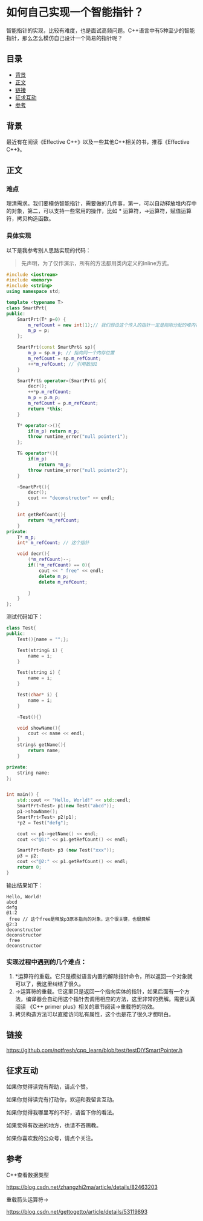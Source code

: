 # 如何自己实现一个智能指针？

智能指针的实现，比较有难度，也是面试高频问题。C++语言中有5种至少的智能指针，那么怎么模仿自己设计一个简易的指针呢？



## 目录

- [背景](#背景)
- [正文](#正文)
- [链接](#链接)
- [征求互动](#征求互动)
- [参考](#参考)

## 背景

最近有在阅读《Effective C++》以及一些其他C++相关的书，推荐《Effective C++》。



## 正文

### 难点

理清需求。我们要模仿智能指针，需要做的几件事，第一，可以自动释放堆内存中的对象，第二，可以支持一些常用的操作，比如 * 运算符，->运算符，赋值运算符，拷贝构造函数。



### 具体实现



以下是我参考别人思路实现的代码：

> 先声明，为了仅作演示，所有的方法都用类内定义的Inline方式。

```c++
#include <iostream>
#include <memory>
#include <string>
using namespace std;

template <typename T>
class SmartPrt{
public:
    SmartPrt(T* p=0) {
        m_refCount = new int(1);// 我们假设这个传入的指针一定是刚刚分配的堆内存的值，如果传入一个已有的指针，那么应该报错，因为可能会重复释放
        m_p = p;
    };

    SmartPrt(const SmartPrt& sp){
        m_p = sp.m_p; // 指向同一个内存位置
        m_refCount = sp.m_refCount;
        ++*m_refCount; // 引用数加1
    }

    SmartPrt& operator=(SmartPrt& p){
        decr();
        ++*p.m_refCount;
        m_p = p.m_p;
        m_refCount = p.m_refCount;
        return *this;
    }

    T* operator->(){
        if(m_p) return m_p;
        throw runtime_error("null pointer1");
    };

    T& operator*(){
        if(m_p)
            return *m_p;
        throw runtime_error("null pointer2");
    }

    ~SmartPrt(){
        decr();
        cout << "deconstructor" << endl;
    }

    int getRefCount(){
        return *m_refCount;
    }
private:
    T* m_p;
    int* m_refCount; // 这个指针

    void decr(){
        (*m_refCount)--;
        if((*m_refCount) == 0){
            cout << " free" << endl;
            delete m_p;
            delete m_refCount;

        }
    }
};
```



测试代码如下：

```c++
class Test{
public:
    Test(){name = "";};

    Test(string& i) {
        name = i;
    }

    Test(string i) {
        name = i;
    }

    Test(char* i) {
        name = i;
    }

    ~Test(){}

    void showName(){
        cout << name << endl;
    }
    string& getName(){
        return name;
    }

private:
    string name;
};


int main() {
    std::cout << "Hello, World!" << std::endl;
    SmartPrt<Test> p1(new Test("abcd"));
    p1->showName();
    SmartPrt<Test> p2(p1);
    *p2 = Test("defg");

    cout << p1->getName() << endl;
    cout <<"@1:" << p1.getRefCount() << endl;

    SmartPrt<Test> p3 (new Test("xxx"));
    p3 = p2;
    cout <<"@2:" << p1.getRefCount() << endl;
    return 0;
}
```



输出结果如下：

```
Hello, World!
abcd
defg
@1:2
 free // 这个free是释放p3原本指向的对象，这个很关键，也很费解
@2:3 
deconstructor
deconstructor
 free
deconstructor
```



### 实现过程中遇到的几个难点：

1. *运算符的重载。它只是模拟语言内置的解除指针命令，所以返回一个对象就可以了，我这里纠结了很久。
2. ->运算符的重载。它这里只是返回一个指向实体的指针，如果后面有一个方法，编译器会自动用这个指针去调用相应的方法，这里非常的费解。需要认真阅读 《C++ primer plus》相关的章节阅读->重载符的功效。
3. 拷贝构造方法可以直接访问私有属性，这个也是花了很久才想明白。





## 链接

https://github.com/notfresh/cpp_learn/blob/test/testDIYSmartPointer.h



## 征求互动

如果你觉得读完有帮助，请点个赞。

如果你觉得读完有打动你，欢迎和我留言互动。

如果你觉得我哪里写的不好，请留下你的看法。

如果觉得有改进的地方，也请不吝赐教。

如果你喜欢我的公众号，请点个关注。



## 参考

C++查看数据类型

https://blog.csdn.net/zhangzhi2ma/article/details/82463203

重载箭头运算符->

https://blog.csdn.net/gettogetto/article/details/53119893